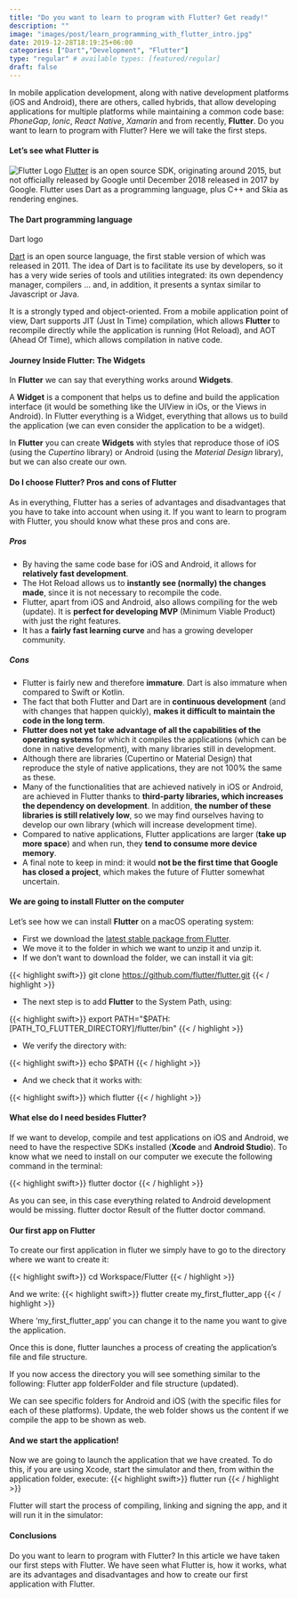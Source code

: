 ```yaml
---
title: "Do you want to learn to program with Flutter? Get ready!"
description: ""
image: "images/post/learn_programming_with_flutter_intro.jpg"
date: 2019-12-28T18:19:25+06:00
categories: ["Dart","Development", "Flutter"]
type: "regular" # available types: [featured/regular]
draft: false
---
```

In mobile application development, along with native development platforms (iOS and Android), there are others, called hybrids, that allow developing applications for multiple platforms while maintaining a common code base: *PhoneGap*, *Ionic*, *React Native*, *Xamarin* and from recently, **Flutter**. Do you want to learn to program with Flutter? Here we will take the first steps.

#### Let’s see what Flutter is
![Flutter Logo](images/post/learn_programming_with_flutter_1.png)
[Flutter](https://flutter.dev/) is an open source SDK, originating around 2015, but not officially released by Google until December 2018 released in 2017 by Google. Flutter uses Dart as a programming language, plus C++ and Skia as rendering engines.
#### The Dart programming language
Dart logo

[Dart](https://dart.dev/) is an open source language, the first stable version of which was released in 2011. The idea of Dart is to facilitate its use by developers, so it has a very wide series of tools and utilities integrated: its own dependency manager, compilers … and, in addition, it presents a syntax similar to Javascript or Java.

It is a strongly typed and object-oriented. From a mobile application point of view, Dart supports JIT (Just In Time) compilation, which allows **Flutter** to recompile directly while the application is running (Hot Reload), and AOT (Ahead Of Time), which allows compilation in native code.
#### Journey Inside Flutter: The Widgets

In **Flutter** we can say that everything works around **Widgets**.

A **Widget** is a component that helps us to define and build the application interface (it would be something like the UIView in iOs, or the Views in Android). In Flutter everything is a Widget, everything that allows us to build the application (we can even consider the application to be a widget).

In **Flutter** you can create **Widgets** with styles that reproduce those of iOS (using the *Cupertino* library) or Android (using the *Material Design* library), but we can also create our own.
#### Do I choose Flutter? Pros and cons of Flutter

As in everything, Flutter has a series of advantages and disadvantages that you have to take into account when using it. If you want to learn to program with Flutter, you should know what these pros and cons are.
##### Pros

* By having the same code base for iOS and Android, it allows for **relatively fast development**.
* The Hot Reload allows us to **instantly see (normally) the changes made**, since it is not necessary to recompile the code.
* Flutter, apart from iOS and Android, also allows compiling for the web (update). It is **perfect for developing MVP** (Minimum Viable Product) with just the right features.
* It has a **fairly fast learning curve** and has a growing developer community.

##### Cons

* Flutter is fairly new and therefore **immature**. Dart is also immature when compared to Swift or Kotlin.
* The fact that both Flutter and Dart are in **continuous development** (and with changes that happen quickly), **makes it difficult to maintain the code in the long term**.
* **Flutter does not yet take advantage of all the capabilities of the operating systems** for which it compiles the applications (which can be done in native development), with many libraries still in development.
* Although there are libraries (Cupertino or Material Design) that reproduce the style of native applications, they are not 100% the same as these.
* Many of the functionalities that are achieved natively in iOS or Android, are achieved in Flutter thanks to **third-party libraries, which increases the dependency on development**. In addition, **the number of these libraries is still relatively low**, so we may find ourselves having to develop our own library (which will increase development time).
* Compared to native applications, Flutter applications are larger (**take up more space**) and when run, they **tend to consume more device memory**.
* A final note to keep in mind: it would **not be the first time that Google has closed a project**, which makes the future of Flutter somewhat uncertain.

#### We are going to install Flutter on the computer

Let’s see how we can install **Flutter** on a macOS operating system:

* First we download the [latest stable package from Flutter](https://flutter.dev/docs/get-started/install/macos).
* We move it to the folder in which we want to unzip it and unzip it.
* If we don’t want to download the folder, we can install it via git:

{{< highlight swift>}}
 git clone https://github.com/flutter/flutter.git
{{< / highlight >}}

* The next step is to add **Flutter** to the System Path, using:

{{< highlight swift>}}
 export PATH="$PATH:[PATH_TO_FLUTTER_DIRECTORY]/flutter/bin"
{{< / highlight >}}


* We verify the directory with:

{{< highlight swift>}}
 echo $PATH
{{< / highlight >}}


* And we check that it works with:

{{< highlight swift>}}
 which flutter
{{< / highlight >}}


#### What else do I need besides Flutter?

If we want to develop, compile and test applications on iOS and Android, we need to have the respective SDKs installed (**Xcode** and **Android Studio**). To know what we need to install on our computer we execute the following command in the terminal:

{{< highlight swift>}}
 flutter doctor
{{< / highlight >}}


As you can see, in this case everything related to Android development would be missing.
flutter doctor
Result of the flutter doctor command.
#### Our first app on Flutter

To create our first application in fluter we simply have to go to the directory where we want to create it:

{{< highlight swift>}}
 cd Workspace/Flutter
{{< / highlight >}}


And we write:
{{< highlight swift>}}
 flutter create my_first_flutter_app
{{< / highlight >}}


Where ‘my_first_flutter_app’ you can change it to the name you want to give the application.

Once this is done, flutter launches a process of creating the application’s file and file structure.

If you now access the directory you will see something similar to the following:
Flutter app folderFolder and file structure (updated).

We can see specific folders for Android and iOS (with the specific files for each of these platforms). Update, the web folder shows us the content if we compile the app to be shown as web.
#### And we start the application!

Now we are going to launch the application that we have created. To do this, if you are using Xcode, start the simulator and then, from within the application folder, execute:
{{< highlight swift>}}
 flutter run
{{< / highlight >}}

Flutter will start the process of compiling, linking and signing the app, and it will run it in the simulator:


#### Conclusions

Do you want to learn to program with Flutter? In this article we have taken our first steps with Flutter. We have seen what Flutter is, how it works, what are its advantages and disadvantages and how to create our first application with Flutter.